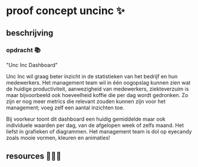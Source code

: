 # proof concept uncinc ✨

## beschrijving

### opdracht 📚
"Unc Inc Dashboard"

Unc Inc wil graag beter inzicht in de statistieken van het bedrijf en hun medewerkers. Het management team wil in één oogopslag kunnen zien wat de huidige productiviteit, aanwezigheid van medewerkers, ziekteverzuim is maar bijvoorbeeld ook hoeveelheid koffie die per dag wordt gedronken.
Zo zijn er nog meer metrics die relevant zouden kunnen zijn voor het management; voeg zelf een aantal inzichten toe.

Bij voorkeur toont dit dashboard een huidig gemiddelde maar ook individuele waarden per dag, van de afgelopen week of zelfs maand. Het liefst in grafieken of diagrammen.
Het management team is dol op eyecandy zoals mooie vormen, kleuren en animaties!

## resources 👩🏻‍💻


